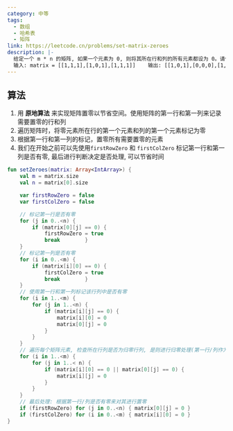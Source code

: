 ```yaml
---
category: 中等
tags:
  - 数组
  - 哈希表
  - 矩阵
link: https://leetcode.cn/problems/set-matrix-zeroes
description: |-
  给定一个 m * n 的矩阵, 如果一个元素为 0, 则将其所在行和列的所有元素都设为 0。请使用原地算法
  输入: matrix = [[1,1,1],[1,0,1],[1,1,1]]    输出: [[1,0,1],[0,0,0],[1,0,1]]
---
```


## 算法

1. 用 **原地算法** 来实现矩阵置零以节省空间。使用矩阵的第一行和第一列来记录需要置零的行和列
2. 遍历矩阵时，将零元素所在行的第一个元素和列的第一个元素标记为零
3. 根据第一行和第一列的标记，置零所有需要置零的元素
4. 我们在开始之前可以先使用`firstRowZero` 和 `firstColZero` 标记第一行和第一列是否有零, 最后进行判断决定是否处理, 可以节省时间
```Kotlin
fun setZeroes(matrix: Array<IntArray>) {
    val m = matrix.size
    val n = matrix[0].size

    var firstRowZero = false
    var firstColZero = false

    // 标记第一行是否有零  
    for (j in 0..<n) {
        if (matrix[0][j] == 0) {
            firstRowZero = true
            break        }
    }
    // 标记第一列是否有零  
    for (i in 0..<m) {
        if (matrix[i][0] == 0) {
            firstColZero = true
            break        }
    }
    // 使用第一行和第一列标记该行列中是否有零  
    for (i in 1..<m) {
        for (j in 1..<n) {
            if (matrix[i][j] == 0) {
                matrix[i][0] = 0
                matrix[0][j] = 0
            }
        }
    }
    // 遍历每个矩阵元素, 检查所在行列是否为归零行列, 是则进行归零处理(第一行/列作为标记位, 不需要处理)  
    for (i in 1..<m) {
        for (j in 1..< n) {
            if (matrix[i][0] == 0 || matrix[0][j] == 0) {
                matrix[i][j] = 0
            }
        }
    }
    // 最后处理: 根据第一行/列是否有零来对其进行置零  
    if (firstRowZero) for (j in 0..<n) { matrix[0][j] = 0 }
    if (firstColZero) for (i in 0..<m) { matrix[i][0] = 0 }
}
```